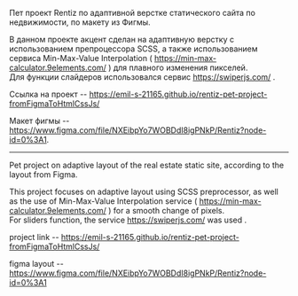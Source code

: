 Пет проект Rentiz по адаптивной верстке статического сайта по недвижимости, по макету из Фигмы.

В данном проекте акцент сделан на адаптивную верстку с использованием препроцессора SCSS, 
а также использованием сервиса Min-Max-Value Interpolation ( https://min-max-calculator.9elements.com/ ) для плавного изменения пикселей.  
Для функции слайдеров использовался сервис https://swiperjs.com/ .

Ссылка на проект -- https://emil-s-21165.github.io/rentiz-pet-project-fromFigmaToHtmlCssJs/

Макет фигмы -- https://www.figma.com/file/NXEibpYo7WOBDdI8igPNkP/Rentiz?node-id=0%3A1.

-----------------------------------------------------------------------------------------

Pet project on adaptive layout of the real estate  static site, according to the layout from Figma.

This project focuses on adaptive layout using SCSS preprocessor, 
as well as the use of Min-Max-Value Interpolation service ( https://min-max-calculator.9elements.com/ ) for a smooth change of pixels.  
For sliders function, the service https://swiperjs.com/ was used .

project link -- https://emil-s-21165.github.io/rentiz-pet-project-fromFigmaToHtmlCssJs/

figma layout -- https://www.figma.com/file/NXEibpYo7WOBDdI8igPNkP/Rentiz?node-id=0%3A1
